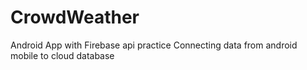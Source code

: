 # CrowdWeather
Android App with Firebase api practice
Connecting data from android mobile to cloud database
